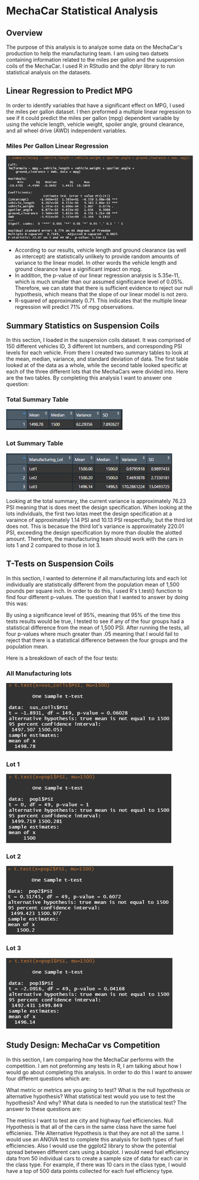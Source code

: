 # MechaCar Statistical Analysis

## Overview

The purpose of this analysis is to analyze some data on the MechaCar's production to help the manufacturing team. I am using two datsets containing information related to the miles per gallon and the suspension coils of the MechaCar. I used R in RStudio and the dplyr library to run statistical analysis on the datasets.

## Linear Regression to Predict MPG

In order to identify variables that have a significant effect on MPG, I used the miles per gallon dataset. I then preformed a multiple linear regression to see if it could predict the miles per gallon (mpg) dependent variable by using the vehicle length, vehicle weight, spoiler angle, ground clearance, and all wheel drive (AWD) independent variables. 

### Miles Per Gallon Linear Regression

![liner_reg_summary](https://github.com/PSWil/MechaCar_Statistical_Analysis/blob/main/resources/liner_reg_summary.png)

- According to our results, vehicle length and ground clearance (as well as intercept) are statistically unlikely to provide random amounts of variance to the linear model. In other words the vehicle length and ground clearance have a significant impact on mpg.
- In addition, the p-value of our linear regression analysis is 5.35e-11, which is much smaller than our assumed significance level of 0.05%. Therefore, we can state that there is sufficient evidence to reject our null hypothesis, which means that the slope of our linear model is not zero.
- R-squared of approximately 0.71. This indicates that the multiple linear regression will predict 71% of mpg observations.

## Summary Statistics on Suspension Coils

In this section, I loaded in the suspension coils dataset. It was comprised of 150 different vehicles ID, 3 different lot numbers, and corresponding PSI levels for each vehicle. From there I created two summary tables to look at the mean, median, variance, and standard deviation of data. The first table looked at of the data as a whole, while the second table looked specific at each of the three different lots that the MechaCars were divided into. Here are the two tables.
By completing this analysis I want to answer one question:

### Total Summary Table

![total_sum_table](https://github.com/PSWil/MechaCar_Statistical_Analysis/blob/main/resources/total_sum_table.png)

### Lot Summary Table

![lot_sum_table](https://github.com/PSWil/MechaCar_Statistical_Analysis/blob/main/resources/lot_sum_table.png)

Looking at the total summary, the current variance is approximately 76.23 PSI meaning that is does meet the design specification. When looking at the lots individuals, the first two lotas meet the design specification at a varaince of approximately 1.14 PSI and 10.13 PSI respectfully, but the third lot does not. This is becasue the third lot's variance is approximately 220.01 PSI, exceeding the design specification by more than double the alotted amount. Therefore, the manufacturing team should work with the cars in lots 1 and 2 compared to those in lot 3.

## T-Tests on Suspension Coils

In this section, I wanted to determine if all manufacturing lots and each lot individually are statistically different from the population mean of 1,500 pounds per square inch. In order to do this, I used R's t.test() function to find four different p-values. The question that I wanted to answer by doing this was:

By using a significance level of 95%, meaning that 95% of the time this tests results would be true, I tested to see if any of the four groups had a statistical difference from the mean of 1,500 PSI. After running the tests, all four p-values where much greater than .05 meaning that I would fail to reject that there is a statistical difference between the four groups and the population mean.

Here is a breakdown of each of the four tests:

### All Manufacturing lots

![all_lots_t_test](https://github.com/PSWil/MechaCar_Statistical_Analysis/blob/main/resources/all_lots_t_test.png)

### Lot 1

![lot_1_t_test](https://github.com/PSWil/MechaCar_Statistical_Analysis/blob/main/resources/lot_1_t_test.png)

### Lot 2

![lot_2_t_test](https://github.com/PSWil/MechaCar_Statistical_Analysis/blob/main/resources/lot_2_t_test.png)

### Lot 3

![lot_3_t_test](https://github.com/PSWil/MechaCar_Statistical_Analysis/blob/main/resources/lot_3_t_test.png)


## Study Design: MechaCar vs Competition

In this section, I am comparing how the MechaCar performs with the competition. I am not preforming any tests in R, I am talking about how I would go about completing this analysis. In order to do this I want to answer four different questions which are:

What metric or metrics are you going to test?
What is the null hypothesis or alternative hypothesis?
What statistical test would you use to test the hypothesis? And why?
What data is needed to run the statistical test?
The answer to these questions are:

The metrics I want to test are city and highway fuel efficiencies.
Null Hypothesis is that all of the cars in the same class have the same fuel efficienies. THe Alternative Hypothesis is that they are not all the same.
I would use an ANOVA test to complete this analysis for both types of fuel efficiencies. Also I would use the ggplot2 library to show the potential spread between different cars using a boxplot.
I would need fuel efficiency data from 50 individual cars to create a sample size of data for each car in the class type. For example, if there was 10 cars in the class type, I would have a top of 500 data points collected for each fuel efficiency type.


